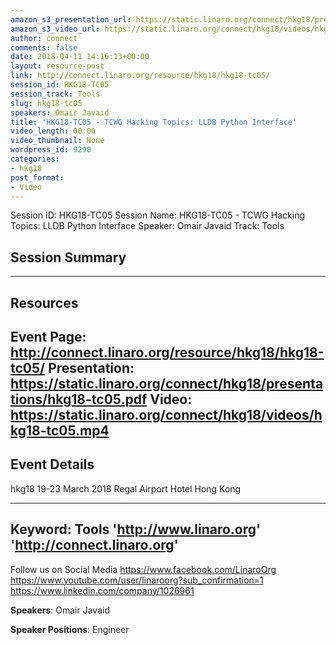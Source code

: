 ```yaml
---
amazon_s3_presentation_url: https://static.linaro.org/connect/hkg18/presentations/hkg18-tc05.pdf
amazon_s3_video_url: https://static.linaro.org/connect/hkg18/videos/hkg18-tc05.mp4
author: connect
comments: false
date: 2018-04-11 14:16:13+00:00
layout: resource-post
link: http://connect.linaro.org/resource/hkg18/hkg18-tc05/
session_id: HKG18-TC05
session_track: Tools
slug: hkg18-tc05
speakers: Omair Javaid
title: 'HKG18-TC05 - TCWG Hacking Topics: LLDB Python Interface'
video_length: 00:00
video_thumbnail: None
wordpress_id: 9290
categories:
- hkg18
post_format:
- Video
---
```


Session ID: HKG18-TC05
Session Name: HKG18-TC05 - TCWG Hacking Topics: LLDB Python Interface
Speaker: Omair Javaid
Track: Tools


## Session Summary

---------------------------------------------------
## Resources
Event Page: http://connect.linaro.org/resource/hkg18/hkg18-tc05/
Presentation: https://static.linaro.org/connect/hkg18/presentations/hkg18-tc05.pdf
Video: https://static.linaro.org/connect/hkg18/videos/hkg18-tc05.mp4
 ---------------------------------------------------
## Event Details
hkg18
19-23 March 2018 
Regal Airport Hotel Hong Kong

---------------------------------------------------
Keyword: Tools
'http://www.linaro.org'
'http://connect.linaro.org'
---------------------------------------------------
Follow us on Social Media
https://www.facebook.com/LinaroOrg
https://www.youtube.com/user/linaroorg?sub_confirmation=1
https://www.linkedin.com/company/1026961

**Speakers**: Omair Javaid

**Speaker Positions**: Engineer


